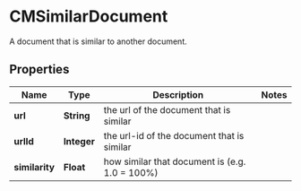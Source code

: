 

# CMSimilarDocument

A document that is similar to another document.

## Properties

| Name | Type | Description | Notes |
|------------ | ------------- | ------------- | -------------|
|**url** | **String** | the url of the document that is similar |  |
|**urlId** | **Integer** | the url-id of the document that is similar |  |
|**similarity** | **Float** | how similar that document is (e.g. 1.0 &#x3D; 100%) |  |



